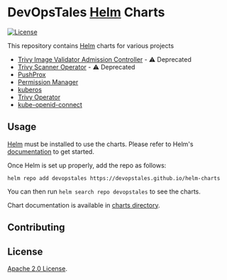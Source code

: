 # DevOpsTales [Helm](https://helm.sh) Charts

[![License](https://img.shields.io/badge/License-Apache%202.0-blue.svg)](https://opensource.org/licenses/Apache-2.0)

This repository contains [Helm](https://helm.sh) charts for various projects

* [Trivy Image Validator Admission Controller](charts/trivy-image-validator/) - :warning: Deprecated
* [Trivy Scanner Operator](charts/trivy-scanner/) - :warning: Deprecated
* [PushProx](charts/PushProx)
* [Permission Manager](charts/permission-manager/)
* [kuberos](charts/kuberos/)
* [Trivy Operator](charts/trivy-operator/)
* [kube-openid-connect](charts/kube-openid-connect/)

## Usage

[Helm](https://helm.sh) must be installed to use the charts.
Please refer to Helm's [documentation](https://helm.sh/docs/) to get started.

Once Helm is set up properly, add the repo as follows:

```console
helm repo add devopstales https://devopstales.github.io/helm-charts
```

You can then run `helm search repo devopstales` to see the charts.

<!-- Keep full URL links to repo files because this README syncs from main to gh-pages.  -->
Chart documentation is available in [charts directory](https://github.com/devopstales/helm-charts/blob/main/charts/README.md).

## Contributing

## License

<!-- Keep full URL links to repo files because this README syncs from main to gh-pages.  -->
[Apache 2.0 License](https://github.com/devopstales/helm-charts/blob/main/LICENSE).

